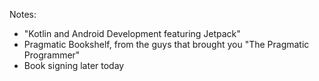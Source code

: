 
Notes:
+ "Kotlin and Android Development featuring Jetpack"
+ Pragmatic Bookshelf, from the guys that brought you "The Pragmatic Programmer"
+ Book signing later today